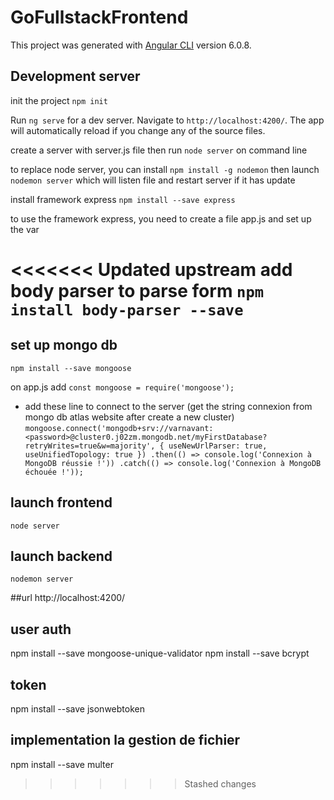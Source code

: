 # GoFullstackFrontend

This project was generated with [Angular CLI](https://github.com/angular/angular-cli) version 6.0.8.

## Development server
init the project `npm init`

Run `ng serve` for a dev server. Navigate to `http://localhost:4200/`. The app will automatically reload if you change any of the source files.

create a server with server.js file then run
`node server` on command line

to replace node server, you can install 
`npm install -g nodemon` then launch
`nodemon server` which will listen file 
and restart server if it has update

install framework express
`npm install --save express`

to use the framework express, you need to create a file app.js
and set up the var

<<<<<<< Updated upstream
add body parser to parse form
`npm install body-parser --save` 
=======
## set up mongo db
`npm install --save mongoose`

on app.js add
`const mongoose = require('mongoose');`

+ add these line to connect to the server (get the string connexion from mongo db atlas website after create a new cluster)
`mongoose.connect('mongodb+srv://varnavant:<password>@cluster0.j02zm.mongodb.net/myFirstDatabase?retryWrites=true&w=majority',
  { useNewUrlParser: true,
  useUnifiedTopology: true })
  .then(() => console.log('Connexion à MongoDB réussie !'))
  .catch(() => console.log('Connexion à MongoDB échouée !'));`

## launch frontend
`node server`

## launch backend
`nodemon server`

##url 
http://localhost:4200/


## user auth
npm install --save mongoose-unique-validator
npm install --save bcrypt

## token
npm install --save jsonwebtoken

## implementation la gestion de fichier
npm install --save multer
>>>>>>> Stashed changes
